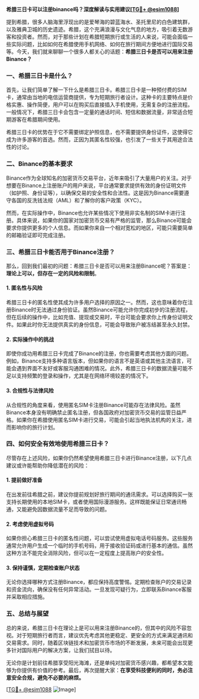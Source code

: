 **希腊三日卡可以注册binance吗？深度解读与实用建议[[TG💪+ @esim1088](https://t.me/s/esim1088)]**

提到希腊，很多人脑海里浮现出的是爱琴海的碧蓝海水、圣托里尼的白色建筑群，以及雅典卫城的历史遗迹。希腊，这个充满浪漫与文化气息的地方，吸引着无数游客和投资者。然而，对于那些计划在希腊短期旅行或生活的人来说，可能会面临一些实际问题，比如如何在希腊使用手机网络、如何在旅行期间方便地进行国际交易等。今天，我们就来聊聊一个很多人都关心的话题：**希腊三日卡是否可以用来注册Binance？**

### 一、希腊三日卡是什么？

首先，让我们简单了解一下什么是希腊三日卡。希腊三日卡是一种预付费的SIM卡，通常由当地的电信运营商提供，专为短期旅行者设计。这种卡的主要特点是价格实惠、操作简便，用户可以在购买后直接插入手机使用，无需复杂的注册流程。一般情况下，希腊三日卡会包含一定量的通话时间、短信和数据流量，非常适合短期游客在希腊期间使用。

希腊三日卡的优势在于它不需要绑定护照信息，也不需要提供身份证件，这使得它成为许多游客的首选。然而，正因为其匿名性较强，也引发了一些关于其用途合法性的讨论。

### 二、Binance的基本要求

Binance作为全球知名的加密货币交易平台，近年来吸引了大量用户的关注。对于想要在Binance上注册账户的用户来说，平台通常要求提供有效的身份证明文件（如护照、身份证等），以确保交易的安全性和合法性。这是因为Binance需要遵守各国的反洗钱法规（AML）和了解你的客户政策（KYC）。

然而，在实际操作中，Binance也允许某些情况下使用非实名制的SIM卡进行注册。具体来说，如果你的国家对加密货币交易有严格的监管，那么Binance可能会要求你提供更多的个人信息。而如果你来自一个相对宽松的地区，可能只需要简单的邮箱验证即可完成注册。

### 三、希腊三日卡能否用于Binance注册？

那么，回到我们最初的问题：希腊三日卡是否可以用来注册Binance呢？答案是：**理论上可以，但存在一定的风险和限制**。

#### 1. 匿名性与风险

希腊三日卡的匿名性使其成为许多用户选择的原因之一。然而，这也意味着你在注册Binance时无法通过身份验证。虽然Binance可能允许你完成初步的注册流程，但在后续的操作中，比如充值、提现或交易时，平台可能会要求你上传身份证明文件。如果此时你无法提供真实的身份信息，可能会导致账户被冻结甚至永久封禁。

#### 2. 实际操作中的挑战

即使你成功用希腊三日卡完成了Binance的注册，你也需要考虑其他方面的问题。例如，Binance支持多种语言版本，但如果你的语言不是英语或其他主流语言，可能会遇到界面不友好或客服沟通困难的情况。此外，希腊三日卡的数据流量可能不足以支持频繁的登录和操作，尤其是在网络环境较差的情况下。

#### 3. 合规性与法律风险

从合规性的角度来看，使用匿名SIM卡注册Binance可能存在法律风险。虽然Binance本身没有明确禁止匿名注册，但各国政府对加密货币交易的监管日益严格。如果你在希腊使用匿名SIM卡进行交易，可能会引起当地执法机构的关注，进而影响你的旅行计划。

### 四、如何安全有效地使用希腊三日卡？

尽管存在上述风险，如果你仍然希望使用希腊三日卡进行Binance注册，以下几点建议或许能帮助你降低潜在的风险：

#### 1. 提前做好准备

在出发前往希腊之前，建议你提前规划好旅行期间的通讯需求。可以选择购买一张支持长期使用的本地SIM卡，或者使用国际漫游服务。这样既能保证日常通讯畅通，又能避免因数据流量不足而导致的问题。

#### 2. 考虑使用虚拟号码

如果你担心希腊三日卡的匿名性问题，可以尝试使用虚拟电话号码服务。这些服务通常允许用户生成一个临时的手机号码，用于接收验证码或进行基本的通信。虽然这种方法不能完全消除风险，但可以在一定程度上提高账户的安全性。

#### 3. 保持谨慎，定期检查账户状态

无论你选择哪种方式注册Binance，都应保持高度警惕。定期检查账户的交易记录和资金流向，确保没有任何异常活动。一旦发现可疑行为，立即联系Binance客服并采取相应措施。

### 五、总结与展望

总的来说，希腊三日卡在理论上是可以用来注册Binance的，但其中的风险不容忽视。对于短期旅行者而言，建议优先考虑其他更稳定、更安全的方式来满足通讯和交易需求。同时，随着区块链技术和加密货币市场的不断发展，未来可能会出现更多针对国际用户的解决方案，让我们拭目以待。

无论你是计划前往希腊享受阳光海滩，还是单纯对加密货币感兴趣，都希望本文能够为你提供有价值的参考。最后，再次提醒大家：**在享受科技便利的同时，务必注意安全合规，避免不必要的麻烦。**

[[TG💪+ @esim1088](https://t.me/s/esim1088) ![Image](https://i.postimg.cc/4NQfJmqS/Snipaste-2025-05-13-00-14-12.png)]